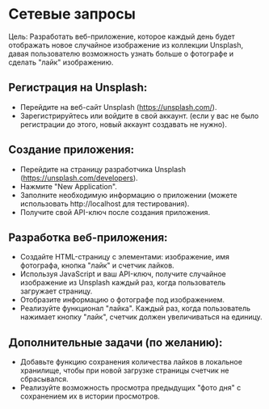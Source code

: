 # Сетевые запросы

Цель: Разработать веб-приложение, которое каждый день будет отображать новое случайное изображение из коллекции Unsplash, давая пользователю возможность узнать больше о фотографе и сделать "лайк" изображению.

## Регистрация на Unsplash:

- Перейдите на веб-сайт Unsplash (https://unsplash.com/).
- Зарегистрируйтесь или войдите в свой аккаунт. (если у вас не было регистрации до этого, новый аккаунт создавать не нужно).

## Создание приложения:

- Перейдите на страницу разработчика Unsplash (https://unsplash.com/developers).
- Нажмите "New Application".
- Заполните необходимую информацию о приложении (можете использовать http://localhost для тестирования).
- Получите свой API-ключ после создания приложения.

## Разработка веб-приложения:

- Создайте HTML-страницу с элементами: изображение, имя фотографа, кнопка "лайк" и счетчик лайков.
- Используя JavaScript и ваш API-ключ, получите случайное изображение из Unsplash каждый раз, когда пользователь загружает страницу.
- Отобразите информацию о фотографе под изображением.
- Реализуйте функционал "лайка". Каждый раз, когда пользователь нажимает кнопку "лайк", счетчик должен увеличиваться на единицу.

## Дополнительные задачи (по желанию):

- Добавьте функцию сохранения количества лайков в локальное хранилище, чтобы при новой загрузке страницы счетчик не сбрасывался.
- Реализуйте возможность просмотра предыдущих "фото дня" с сохранением их в истории просмотров.
